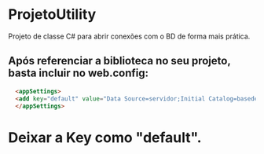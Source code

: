 # ProjetoUtility
Projeto de classe C# para abrir conexões com o BD de forma mais prática.

## Após referenciar a biblioteca no seu projeto, basta incluir no web.config:

```html
  <appSettings>
  <add key="default" value="Data Source=servidor;Initial Catalog=basededados;User ID=usuario;Password=senha" />
  </appSettings>
```

    
# Deixar a Key como "default".

